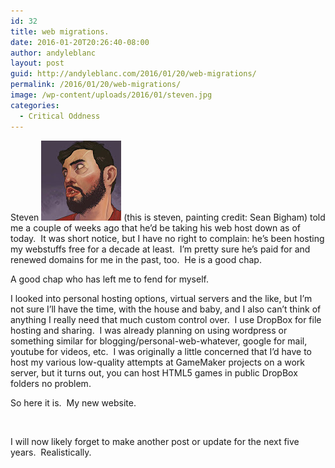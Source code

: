 ```yaml
---
id: 32
title: web migrations.
date: 2016-01-20T20:26:40-08:00
author: andyleblanc
layout: post
guid: http://andyleblanc.com/2016/01/20/web-migrations/
permalink: /2016/01/20/web-migrations/
image: /wp-content/uploads/2016/01/steven.jpg
categories:
  - Critical Oddness
---
```

Steven ![Steven](/assets/images/steven.jpg) (this is steven, painting credit: Sean Bigham)</span> told me a couple of weeks ago that he&#8217;d be taking his web host down as of today.  It was short notice, but I have no right to complain: he&#8217;s been hosting my webstuffs free for a decade at least.  I&#8217;m pretty sure he&#8217;s paid for and renewed domains for me in the past, too.  He is a good chap.

A good chap who has left me to fend for myself.

I looked into personal hosting options, virtual servers and the like, but I&#8217;m not sure I&#8217;ll have the time, with the house and baby, and I also can&#8217;t think of anything I really need that much custom control over.  I use DropBox for file hosting and sharing.  I was already planning on using wordpress or something similar for blogging/personal-web-whatever, google for mail, youtube for videos, etc.  I was originally a little concerned that I&#8217;d have to host my various low-quality attempts at GameMaker projects on a work server, but it turns out, you can host HTML5 games in public DropBox folders no problem.

So here it is.  My new website.

&nbsp;

I will now likely forget to make another post or update for the next five years.  Realistically.
